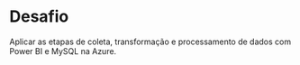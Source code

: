 # Desafio
Aplicar as etapas de coleta, transformação e processamento de dados com Power BI e MySQL na Azure.
